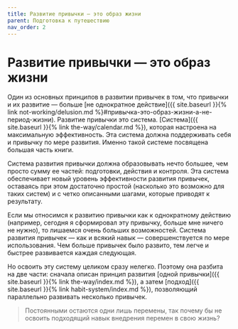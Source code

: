 ```yaml
---
title: Развитие привычки — это образ жизни
parent: Подготовка к путешествию
nav_order: 2
---
```


# Развитие привычки — это образ жизни

Один из основных принципов в развитии привычек в том, что привычки и
их развитие — больше [не однократное действие]({{ site.baseurl }}{%
link not-working/delusion.md
%}#привычка-это-образ-жизни-а-не-период-жизни). Развитие привычки это
система. [Система]({{ site.baseurl }}{% link the-way/calendar.md %}),
которая настроена на максимальную эффективность. Эта система должна
поддерживать себя и привычку по мере развития. Именно такой системе
посвящена большая часть книги.

Система развития привычки должна образовывать нечто большее, чем
просто сумму ее частей: подготовки, действия и контроля. Эта система
обеспечивает новый уровень эффективности развития привычек, оставаясь
при этом достаточно простой (насколько это возможно для таких систем)
и с четко описанными шагами, которые приводят к результату.

Если мы относимся к развитию привычки как к однократному действию
(например, сегодня я сформировал эту привычку, больше мне ничего не
нужно), то лишаемся очень больших возможностей. Система развития
привычек — как и всякий навык — совершенствуется по мере
использования. Чем больше привычек было развито, тем легче и быстрее
развивается каждая следующая.

Но освоить эту систему целиком сразу нелегко. Поэтому она разбита на
две части: сначала описан принцип развития [одной привычки]({{
site.baseurl }}{% link the-way/index.md %}), а затем [подход]({{
site.baseurl }}{% link habit-system/index.md %}), позволяющий
параллельно развивать несколько привычек.

> Постоянными остаются одни лишь перемены, так почему бы не освоить
> подходящий навык внедрения перемен в свою жизнь?
